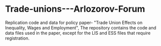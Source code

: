 # Trade-unions---Arlozorov-Forum
Replication code and data for policy paper- "Trade Union Effects on Inequality, Wages and Employment",
The repository contains the code and data files used in the paper, except for the LIS and ESS files that require registration.
